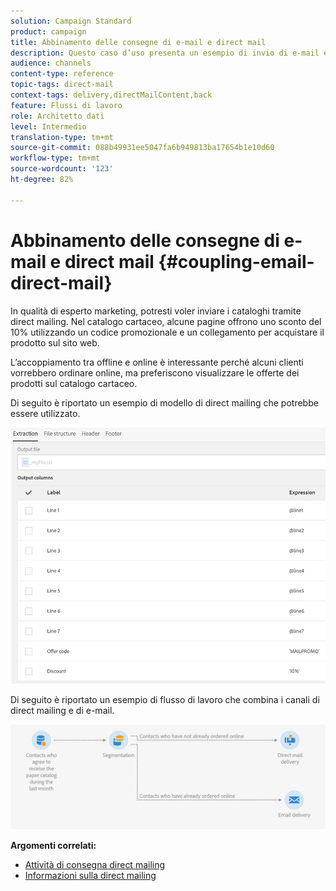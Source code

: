 ```yaml
---
solution: Campaign Standard
product: campaign
title: Abbinamento delle consegne di e-mail e direct mail
description: Questo caso d’uso presenta un esempio di invio di e-mail e direct mailing da un flusso di lavoro.
audience: channels
content-type: reference
topic-tags: direct-mail
context-tags: delivery,directMailContent,back
feature: Flussi di lavoro
role: Architetto dati
level: Intermedio
translation-type: tm+mt
source-git-commit: 088b49931ee5047fa6b949813ba17654b1e10d60
workflow-type: tm+mt
source-wordcount: '123'
ht-degree: 82%

---
```



# Abbinamento delle consegne di e-mail e direct mail {#coupling-email-direct-mail}

In qualità di esperto marketing, potresti voler inviare i cataloghi tramite direct mailing. Nel catalogo cartaceo, alcune pagine offrono uno sconto del 10% utilizzando un codice promozionale e un collegamento per acquistare il prodotto sul sito web.

L’accoppiamento tra offline e online è interessante perché alcuni clienti vorrebbero ordinare online, ma preferiscono visualizzare le offerte dei prodotti sul catalogo cartaceo.

Di seguito è riportato un esempio di modello di direct mailing che potrebbe essere utilizzato.

![](assets/direct_mail_9.png)

Di seguito è riportato un esempio di flusso di lavoro che combina i canali di direct mailing e di e-mail.

![](assets/direct_mail_10.png)

**Argomenti correlati:**

* [Attività di consegna direct mailing](../../automating/using/direct-mail-delivery.md)
* [Informazioni sulla direct mailing](../../channels/using/about-direct-mail.md)
